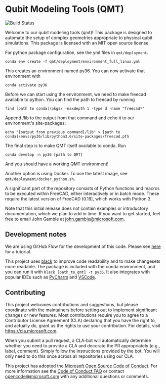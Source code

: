 # Qubit Modeling Tools (QMT)

[![Build Status](https://dev.azure.com/ms-quantum-public/Microsoft%20Quantum%20(public)/_apis/build/status/Microsoft.qmt?branchName=master)](https://dev.azure.com/ms-quantum-public/Microsoft%20Quantum%20(public)/_build/latest?definitionId=2?branchName=master)

Welcome to our qubit modeling tools (qmt)! This package is designed to automate the setup of complex geometries appropriate to physical qubit simulations. This package is licensed with an MIT open source license.

For python package configuration, see the yml files in `qmt/deployment`.

    conda env create -f qmt/deployment/environment_full_linux.yml

This creates an environment named py36. You can now activate that environment with

    conda activate py36

Before we can start using the environment, we need to make freecad available to python. You can find the path to freecad by running

    find [path to conda]/pkgs/ -maxdepth 1 -type d -name "freecad*"

Append /lib to the output from that command and echo it to our environment's site-packages:

    echo "[output from previous command]/lib" > [path to conda]/envs/py36/lib/python3.6/site-packages/freecad.pth

The final step is to make QMT itself available to conda. Run

    conda develop -n py36 [path to QMT]

And you should have a working QMT environment!

Another option is using Docker. To use the latest image, see `qmt/deployment/docker_python.sh`.

A significant part of the repository consists of Python functions and macros to be executed within FreeCAD, either interactively or in batch mode. These require the latest version of FreeCAD (0.18), which works with Python 3.

Note that this initial release does not contain examples or introductory documentation, which we plan to add in time. If you want to get started, feel free to email John Gamble at john.gamble@microsoft.com.

## Development notes

We are using GitHub Flow for the development of this code. Please see [here](https://guides.github.com/introduction/flow/) for a tutorial.

This project uses [black](https://github.com/ambv/black) to improve code readability and to make changesets more readable. The package is included with the conda environment, and you can run it with `black [path_to_qmt] -t py36`. It also integrates with popular IDEs such as [PyCharm](https://plugins.jetbrains.com/plugin/10563-black-pycharm) and [VSCode](https://code.visualstudio.com/docs/python/editing#_formatting).

## Contributing

This project welcomes contributions and suggestions, but please coordinate with the maintainers before setting out to implement significant changes or new features. Most contributions require you to agree to a Contributor License Agreement (CLA) declaring that you have the right to, and actually do, grant us the rights to use your contribution. For details, visit https://cla.microsoft.com.

When you submit a pull request, a CLA-bot will automatically determine whether you need to provide a CLA and decorate the PR appropriately (e.g., label, comment). Simply follow the instructions provided by the bot. You will only need to do this once across all repositories using our CLA.

This project has adopted the [Microsoft Open Source Code of Conduct](https://opensource.microsoft.com/codeofconduct/). For more information see the [Code of Conduct FAQ](https://opensource.microsoft.com/codeofconduct/faq/) or contact [opencode@microsoft.com](mailto:opencode@microsoft.com) with any additional questions or comments.
